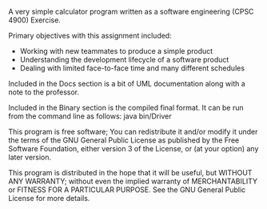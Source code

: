 A very simple calculator program written as a software engineering (CPSC 4900) Exercise. 

Primary objectives with this assignment included:
* Working with new teammates to produce a simple product
* Understanding the development lifecycle of a software product
* Dealing with limited face-to-face time and many different schedules

Included in the Docs section is a bit of UML documentation along with a note to the professor. 

Included in the Binary section is the compiled final format.
It can be run from the command line as follows:
   java bin/Driver

This program is free software; You can redistribute it and/or modify it under the terms of the GNU General Public License as published by the Free Software Foundation, either version 3 of the License, or (at your option) any later version.

This program is distributed in the hope that it will be useful, but WITHOUT ANY WARRANTY; without even the implied warranty of MERCHANTABILITY or FITNESS FOR A PARTICULAR PURPOSE. See the GNU General Public License for more details.
